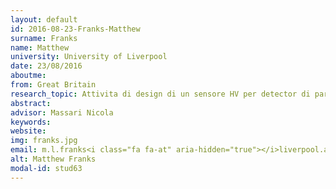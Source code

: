 ```yaml
---
layout: default 
id: 2016-08-23-Franks-Matthew
surname: Franks
name: Matthew
university: University of Liverpool
date: 23/08/2016
aboutme: 
from: Great Britain
research_topic: Attivita di design di un sensore HV per detector di particelle (Univ.Liverpool_Casse)
abstract: 
advisor: Massari Nicola
keywords: 
website: 
img: franks.jpg
email: m.l.franks<i class="fa fa-at" aria-hidden="true"></i>liverpool.ac.uk
alt: Matthew Franks
modal-id: stud63
---
```

